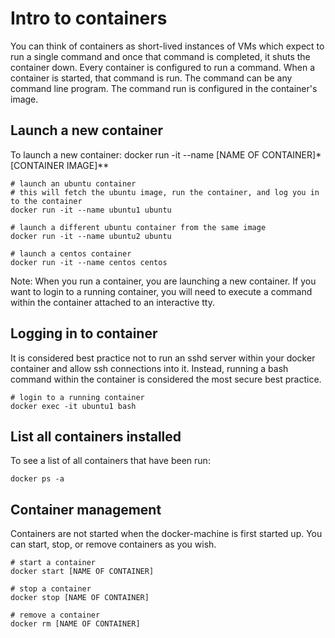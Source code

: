 # Intro to containers
You can think of containers as short-lived instances of VMs which expect to run a single command and once that command is completed, it shuts the container down.  Every container is configured to run a command.  When a container is started, that command is run.  The command can be any command line program.  The command run is configured in the container's image.

## Launch a new container
To launch a new container:
docker run -it --name [NAME OF CONTAINER]* [CONTAINER IMAGE]**

    # launch an ubuntu container
    # this will fetch the ubuntu image, run the container, and log you in to the container
    docker run -it --name ubuntu1 ubuntu

    # launch a different ubuntu container from the same image
    docker run -it --name ubuntu2 ubuntu

    # launch a centos container
    docker run -it --name centos centos

Note: When you run a container, you are launching a new container.  If you want to login to a running container, you will need to execute a command within the container attached to an interactive tty.

## Logging in to container
It is considered best practice not to run an sshd server within your docker container and allow ssh connections into it.  Instead, running a bash command within the container is considered the most secure best practice.

    # login to a running container
    docker exec -it ubuntu1 bash
    
## List all containers installed
To see a list of all containers that have been run:

    docker ps -a

## Container management
Containers are not started when the docker-machine is first started up.  You can start, stop, or remove containers as you wish.

    # start a container
    docker start [NAME OF CONTAINER]
    
    # stop a container
    docker stop [NAME OF CONTAINER]
    
    # remove a container
    docker rm [NAME OF CONTAINER]
